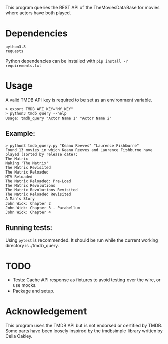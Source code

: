 
This program queries the REST API of the TheMoviesDataBase for movies where actors have both played.

# Dependencies

```
python3.8
requests
```
Python dependencies can be installed with `pip install -r requirements.txt`

# Usage

A valid TMDB API key is required to be set as an environment variable.

```
> export TMDB_API_KEY="MY_KEY"
> python3 tmdb_query --help
Usage: tmdb_query "Actor Name 1" "Actor Name 2"
```

## Example:
```
> python3 tmdb_query.py "Keanu Reeves" "Laurence Fishburne"
Found 13 movies in which Keanu Reeves and Laurence Fishburne have played (sorted by release date):
The Matrix
Making 'The Matrix'
The Matrix Revisited
The Matrix Reloaded
MTV Reloaded
The Matrix Reloaded: Pre-Load
The Matrix Revolutions
The Matrix Revolutions Revisited
The Matrix Reloaded Revisited
A Man's Story
John Wick: Chapter 2
John Wick: Chapter 3 - Parabellum
John Wick: Chapter 4
```

## Running tests:

Using `pytest` is recommended. It should be run while the current working directory is ./tmdb_query.

# TODO

* Tests: Cache API response as fixtures to avoid testing over the wire, or use mocks.
* Package and setup.

# Acknowledgement

This program uses the TMDB API but is not endorsed or certified by TMDB. 
Some parts have been loosely inspired by the tmdbsimple library written by Celia Oakley.
